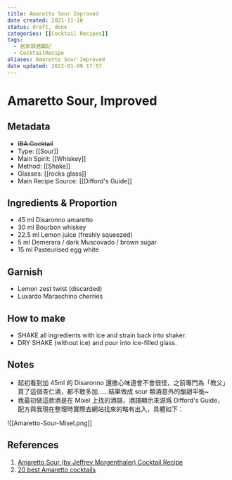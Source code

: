 ```yaml
---
title: Amaretto Sour Improved
date created: 2021-11-10
status: draft, done
categories: [[Cocktail Recipes]]
tags:
  - 居家調酒雜記
  - CocktailRecipe
aliases: Amaretto Sour Improved
date updated: 2022-01-09 17:57
---
```


# Amaretto Sour, Improved

## Metadata

- ~~IBA Cocktail~~
- Type: [[Sour]]
- Main Spirit: [[Whiskey]]
- Method: [[Shake]]
- Glasses: [[rocks glass]]
- Main Recipe Source: [[Difford's Guide]]

## Ingredients & Proportion

- 45 ml     Disaronno amaretto
- 30 ml     Bourbon whiskey
- 22.5 ml     Lemon juice (freshly squeezed)
- 5 ml     Demerara / dark Muscovado / brown sugar
- 15 ml     Pasteurised egg white

## Garnish

- Lemon zest twist (discarded)
- Luxardo Maraschino cherries

## How to make

- SHAKE all ingredients with ice and strain back into shaker.
- DRY SHAKE (without ice) and pour into ice-filled glass.

## Notes

- 起初看到加 45ml 的 Disaronno 還擔心味道會不會很怪，之前專門為「教父」買了這個杏仁酒，都不敢多加……結果做成 sour 類酒意外的酸甜平衡~
- 我最初做這款酒是在 Mixel 上找的酒譜，酒譜顯示來源爲 Difford's Guide，配方與我現在整理時實際去網站找來的略有出入，具體如下：

![[Amaretto-Sour-Mixel.png]]

## References

1. [Amaretto Sour (by Jeffrey Morgenthaler) Cocktail Recipe](https://www.diffordsguide.com/cocktails/recipe/3263/amaretto-sour-by-jeffrey-morgenthaler)
2. [20 best Amaretto cocktails](https://www.diffordsguide.com/encyclopedia/1228/cocktails/20-best-amaretto-cocktails)

